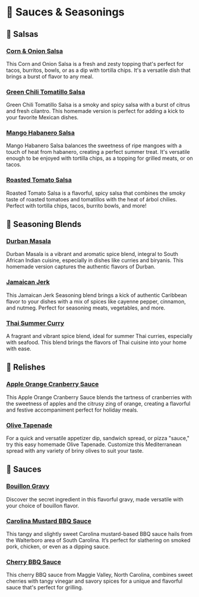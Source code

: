 # &#129474; Sauces &amp; Seasonings
## &#129387; Salsas
### [Corn &amp; Onion Salsa](corn-onion-salsa.adoc)
This Corn and Onion Salsa is a fresh and zesty topping that's perfect for tacos, burritos, bowls, or as a dip with tortilla chips. It's a versatile dish that brings a burst of flavor to any meal.
### [Green Chili Tomatillo Salsa](green-chili-tomatillo-salsa.adoc)
Green Chili Tomatillo Salsa is a smoky and spicy salsa with a burst of citrus and fresh cilantro. This homemade version is perfect for adding a kick to your favorite Mexican dishes.
### [Mango Habanero Salsa](mango-habanero-salsa.adoc)
Mango Habanero Salsa balances the sweetness of ripe mangoes with a touch of heat from habanero, creating a perfect summer treat. It's versatile enough to be enjoyed with tortilla chips, as a topping for grilled meats, or on tacos.
### [Roasted Tomato Salsa](roasted-tomato-salsa.adoc)
Roasted Tomato Salsa is a flavorful, spicy salsa that combines the smoky taste of roasted tomatoes and tomatillos with the heat of árbol chilies. Perfect with tortilla chips, tacos, burrito bowls, and more!
## &#129476; Seasoning Blends
### [Durban Masala](durban-masala-blend.adoc)
Durban Masala is a vibrant and aromatic spice blend, integral to South African Indian cuisine, especially in dishes like curries and biryanis. This homemade version captures the authentic flavors of Durban.
### [Jamaican Jerk](jamaican-jerk.adoc)
This Jamaican Jerk Seasoning blend brings a kick of authentic Caribbean flavor to your dishes with a mix of spices like cayenne pepper, cinnamon, and nutmeg. Perfect for seasoning meats, vegetables, and more.
### [Thai Summer Curry](thai-summer-curry.adoc)
A fragrant and vibrant spice blend, ideal for summer Thai curries, especially with seafood. This blend brings the flavors of Thai cuisine into your home with ease.
## &#129362; Relishes
### [Apple Orange Cranberry Sauce](apple-orange-cranberry-sauce.adoc)
This Apple Orange Cranberry Sauce blends the tartness of cranberries with the sweetness of apples and the citrusy zing of orange, creating a flavorful and festive accompaniment perfect for holiday meals.
### [Olive Tapenade](olive-tapenade.adoc)
For a quick and versatile appetizer dip, sandwich spread, or pizza "sauce," try this easy homemade Olive Tapenade. Customize this Mediterranean spread with any variety of briny olives to suit your taste.
## &#127835; Sauces
### [Bouillon Gravy](bouillon-gravy.adoc)
Discover the secret ingredient in this flavorful gravy, made versatile with your choice of bouillon flavor.
### [Carolina Mustard BBQ Sauce](carolina-mustard-bbq-sauce.adoc)
This tangy and slightly sweet Carolina mustard-based BBQ sauce hails from the Walterboro area of South Carolina. It’s perfect for slathering on smoked pork, chicken, or even as a dipping sauce.
### [Cherry BBQ Sauce](cherry-bbq-sauce.adoc)
This cherry BBQ sauce from Maggie Valley, North Carolina, combines sweet cherries with tangy vinegar and savory spices for a unique and flavorful sauce that's perfect for grilling.